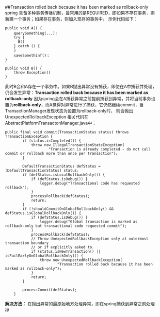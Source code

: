 ##Transaction rolled back because it has been marked as rollback-only
spring 具备多种事务传播机制，最常用的是REQUIRED，即如果不存在事务，则新建一个事务；如果存在事务，则加入现存的事务中。
示例代码如下：
```
public void A() {
    querySomething(...)；
    try {
      B()
    } catch () {
    }
    saveSomethinf()；
}

public void B() {
    throw Exception()
}
```
此时B会和A存在一个事务中。如果B抛出异常没有捕获，即使在A中捕获并处理，仍会发生异常：**Transaction rolled back because it has been marked as rollback-only**
因为spring会在A捕获异常之前提前捕获到异常，并将当前事务设置为**rollback-only**，而A觉得对异常进行了捕获，它仍然继续commit，当TransactionManager发现状态为设置为rollback-only时，
则会抛出UnexpectedRollbackException
相关代码在AbstractPlatformTransactonManager.java中：
```
public final void commit(TransactionStatus status) throws TransactionException {
		if (status.isCompleted()) {
			throw new IllegalTransactionStateException(
					"Transaction is already completed - do not call commit or rollback more than once per transaction");
		}

		DefaultTransactionStatus defStatus = (DefaultTransactionStatus) status;
		if (defStatus.isLocalRollbackOnly()) {
			if (defStatus.isDebug()) {
				logger.debug("Transactional code has requested rollback");
			}
			processRollback(defStatus);
			return;
		}
		if (!shouldCommitOnGlobalRollbackOnly() && defStatus.isGlobalRollbackOnly()) {
			if (defStatus.isDebug()) {
				logger.debug("Global transaction is marked as rollback-only but transactional code requested commit");
			}
			processRollback(defStatus);
			// Throw UnexpectedRollbackException only at outermost transaction boundary
			// or if explicitly asked to.
			if (status.isNewTransaction() || isFailEarlyOnGlobalRollbackOnly()) {
				throw new UnexpectedRollbackException(
						"Transaction rolled back because it has been marked as rollback-only");
			}
			return;
		}

		processCommit(defStatus);
	}
```
**解决方法：**
在抛出异常的最原始地方处理异常，即在spring捕获到异常之前处理掉
